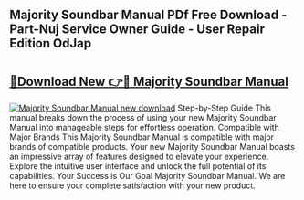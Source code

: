 ## Majority Soundbar Manual PDf Free Download - Part-Nuj Service Owner Guide - User Repair Edition OdJap

# <h2><a href="http://bc15604.oget.top/?id=Majority+Soundbar+Manual">🔗Download New 👉🔴 Majority Soundbar Manual</a></h2>

[![Majority Soundbar Manual new download](https://i.imgur.com/5g1atiW.png)](http://bc15604.oget.top/?id=Majority+Soundbar+Manual)
Step-by-Step Guide This manual breaks down the process of using your new Majority Soundbar Manual into manageable steps for effortless operation. Compatible with Major Brands This Majority Soundbar Manual is compatible with major brands of compatible products. Your new Majority Soundbar Manual boasts an impressive array of features designed to elevate your experience. Explore the intuitive user interface and unlock the full potential of its capabilities. Your Success is Our Goal Majority Soundbar Manual. We are here to ensure your complete satisfaction with your new product.
